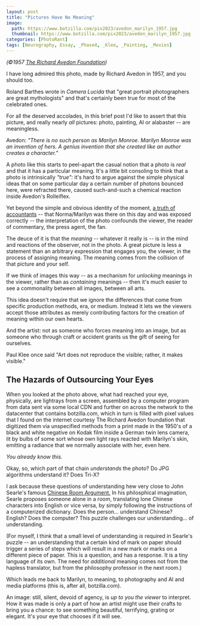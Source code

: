 ```yaml
---
layout: post
title: "Pictures Have No Meaning"
image:
  path: https://www.botzilla.com/pix2023/avedon_marilyn_1957.jpg
  thumbnail: https://www.botzilla.com/pix2023/avedon_marilyn_1957.jpg
categories: [PhotoRant]
tags: [Neurography, Essay, _Phase4, _Klee, _Painting, _Movies]
---
```


<p class="small text-center"><i>(©1957 <a href="https://www.avedonfoundation.org/">The Richard Avedon Foundation</a>)</i></p>

I have long admired this photo, made by Richard Avedon in 1957, and you should too.

Roland Barthes wrote in _Camera Lucida_ that "great portrait photographers are great mythologists" and that's certainly been true for most of the celebrated ones.

For all the deserved accolades, in this brief post I'd like to assert that this picture, and really nearly _all_ pictures: photo, painting, AI or alabaster -- are meaningless.

<!--more-->

Avedon: _"There is no such person as Marilyn Monroe. Marilyn Monroe was an invention of hers. A genius invention that she created like an author creates a character."_

A photo like this starts to peel-apart the casual notion that a photo is _real_ and that it has a particular meaning. It's a little bit consoling to think that a photo is intrinsically _"true":_  it's hard to argue against the simple physical ideas that on some particular day a certain number of photons bounced here, were refracted there, caused such-and-such a chemical reaction inside Avedon's Rolleiflex.


Yet beyond the simple and obvious identity of the moment, <a href="{{ site.baseurl }}{% post_url 2004-06-09-every-man-for-himself %}">a truth of accountants</a>
 -- that Norma/Marilyn was there on this day and was exposed correctly -- the interpretation of the photo confounds the viewer, the reader of commentary, the press agent, the fan.

The deuce of it is that the _meaning_ -- whatever it really is -- is in the mind and reactions of the observer, not in the photo. A great picture is less a statement than an arbitrary expression that engages you, the viewer, in the process of assigning meaning. The meaning comes from the collision of that picture and your self.

If we think of images this way -- as a mechanism for _unlocking_ meanings in the viewer, rather than as _containing_ meanings -- then it's much easier to see a commonality between all images, between all arts.

This idea doesn't require that we ignore the differences that come from specific production methods, era, or medium. Instead it lets we the viewers accept those attributes as merely contributing factors for the creation of meaning within our own hearts.

And the artist: not as someone who forces meaning into an image, but as someone who through craft or accident grants us the gift of seeing for ourselves.

Paul Klee once said "Art does not reproduce the visible; rather, it makes visible."

## The Hazards of Outsourcing Your Eyes

When you looked at the photo above, what had reached your eye, physically, are lightrays from a screen, assembled by a computer program from data sent via some local CDN and further on across the network to the datacenter that contains botzilla.com, which in turn is filled with pixel values that I found on the internet courtesy The Richard Avedon foundation that digitized them via unspecified methods from a print made in the 1950's of a black and white negative on Kodak film inside a German twin lens camera, lit by bulbs of some sort whose own light rays reacted with Marilyn's skin, emitting a radiance that we normally associate with her, even here.

_You already know this._

Okay, so, which part of that chain _understands_ the photo? Do JPG algorithms understand it? Does Tri-X?

I ask because these questions of understanding hew very close to John Searle's famous <a href="https://plato.stanford.edu/entries/chinese-room/">Chinese Room Argument.</a> In his philosphical imagination, Searle proposes someone alone in a room, translating lone Chinese characters into English or vice versa, by simply following the instructions of a computerized dictionary. Does the person... understand Chinese? English? Does the computer? This puzzle challenges our understanding... of understanding.

(For myself, I think that a small level of understanding _is_ required in Searle's puzzle -- an understanding that a certain kind of mark on paper should trigger a series of steps which will result in a new mark or marks on a different piece of paper. This is a question, and has a response. It is a tiny language of its own. The need for _additional_ meaning comes not from the hapless translator, but from the philosophy professor in the next room.)

Which leads me back to Marilyn, to meaning, to photography and AI and media platforms (this is, after all, botzilla.com).

An image: still, silent, devoid of agency, is _up to you the viewer_ to interpret. How it was made is only a part of how an artist might use their crafts to bring you a chance: to see something beautiful, terrifying, grating or elegant. It's your eye that chooses if it will see.


